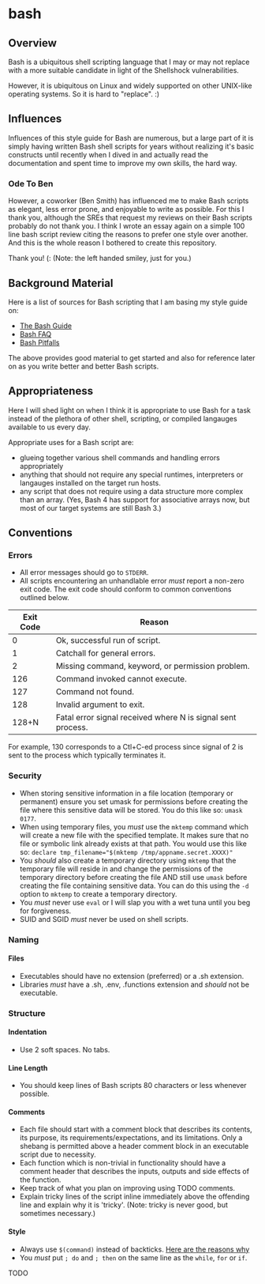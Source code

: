 # bash

## Overview

Bash is a ubiquitous shell scripting language that I may or may not replace
with a more suitable candidate in light of the Shellshock vulnerabilities.

However, it is ubiquitous on Linux and widely supported on other UNIX-like
operating systems. So it is hard to "replace". :)

## Influences

Influences of this style guide for Bash are numerous, but a large part of it
is simply having written Bash shell scripts for years without realizing it's
basic constructs until recently when I dived in and actually read the
documentation and spent time to improve my own skills, the hard way.

### Ode To Ben

However, a coworker (Ben Smith) has influenced me to make Bash scripts as
elegant, less error prone, and enjoyable to write as possible. For this I
thank you, although the SREs that request my reviews on their Bash scripts
probably do not thank you. I think I wrote an essay again on a simple 100
line bash script review citing the reasons to prefer one style over another.
And this is the whole reason I bothered to create this repository.

Thank you! (: (Note: the left handed smiley, just for you.)

## Background Material

Here is a list of sources for Bash scripting that I am basing my style
guide on:

* [The Bash Guide](http://guide.bash.academy/)
* [Bash FAQ](http://mywiki.wooledge.org/BashFAQ/)
* [Bash Pitfalls](http://mywiki.wooledge.org/BashPitfalls)

The above provides good material to get started and also for reference later
on as you write better and better Bash scripts.

## Appropriateness

Here I will shed light on when I think it is appropriate to use Bash for
a task instead of the plethora of other shell, scripting, or compiled
langauges available to us every day.

Appropriate uses for a Bash script are:

* glueing together various shell commands and handling errors appropriately
* anything that should not require any special runtimes, interpreters or
  langauges installed on the target run hosts.
* any script that does not require using a data structure more complex than
  an array. (Yes, Bash 4 has support for associative arrays now, but most
  of our target systems are still Bash 3.)

## Conventions

### Errors

* All error messages should go to `STDERR`.
* All scripts encountering an unhandlable error *must* report a non-zero exit
  code. The exit code should conform to common conventions outlined below.

| Exit Code | Reason |
|-----------|--------|
| 0         | Ok, successful run of script. |
| 1         | Catchall for general errors.  |
| 2         | Missing command, keyword, or permission problem. |
| 126       | Command invoked cannot execute. |
| 127       | Command not found. |
| 128       | Invalid argument to exit. |
| 128+N     | Fatal error signal received where N is signal sent process.|

For example, 130 corresponds to a Ctl+C-ed process since signal of 2 is sent
to the process which typically terminates it.

### Security

* When storing sensitive information in a file location (temporary or
  permanent) ensure you set umask for permissions before creating the
  file where this sensitive data will be stored. You do this like so:
  `umask 0177`.
* When using temporary files, you *must* use the `mktemp` command which will
  create a new file with the specified template. It makes sure that no file
  or symbolic link already exists at that path. You would use this like so:
  `declare tmp_filename="$(mktemp /tmp/appname.secret.XXXX)"`
* You *should* also create a temporary directory using `mktemp` that the
  temporary file will reside in and change the permissions of the temporary
  directory before creating the file AND still use `umask` before creating
  the file containing sensitive data. You can do this using the `-d` option
  to `mktemp` to create a temporary directory.
* You *must* never use `eval` or I will slap you with a wet tuna until you
  beg for forgiveness.
* SUID and SGID *must* never be used on shell scripts.


### Naming

#### Files

* Executables should have no extension (preferred) or a .sh extension.
* Libraries *must* have a .sh, .env, .functions extension and *should* not be
  executable.

### Structure

#### Indentation

* Use 2 soft spaces. No tabs.

#### Line Length

* You should keep lines of Bash scripts 80 characters or less whenever
  possible.

#### Comments

* Each file should start with a comment block that describes its contents,
  its purpose, its requirements/expectations, and its limitations. Only a
  shebang is permitted above a header comment block in an executable script
  due to necessity.
* Each function which is non-trivial in functionality should have a comment
  header that describes the inputs, outputs and side effects of the function.
* Keep track of what you plan on improving using TODO comments.
* Explain tricky lines of the script inline immediately above the offending
  line and explain why it is 'tricky'. (Note: tricky is never good, but
  sometimes necessary.)

#### Style

* Always use `$(command)` instead of backticks.
  [Here are the reasons why](http://mywiki.wooledge.org/BashFAQ/082)
* You *must* put `; do` and `; then` on the same line as the `while`, `for`
  or `if`.


TODO


